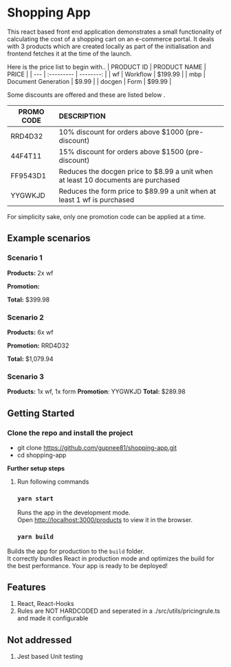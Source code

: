 # Shopping App 
This react based front end application demonstrates a small functionality of calculating the cost of a shopping cart on an e-commerce portal. 
It deals with 3 products which are created locally as part of the initialisation and frontend fetches it at the time of the launch.   

Here is the price list to begin with..
| PRODUCT ID |   PRODUCT NAME     |     PRICE |
| --- | :--------- | --------: |
| wf | Workflow  |  \$199.99 |
| mbp | Document Generation | \$9.99 |
| docgen |  Form   |  \$99.99 |

Some discounts are offered and these are listed below .

| PROMO CODE	| DESCRIPTION |
| --- | :--------- |
RRD4D32	| 10% discount for orders above $1000 (pre-discount) |
44F4T11	| 15% discount for orders above $1500 (pre-discount) |
FF9543D1 | Reduces the docgen price to $8.99 a unit when at least 10 documents are purchased |
YYGWKJD	| Reduces the form price to $89.99 a unit when at least 1 wf is purchased |

For simplicity sake, only one promotion code can be applied at a time.

## Example scenarios
### **Scenario 1**

**Products:**	2x wf

**Promotion:** 

**Total:**	$399.98
 	 
### **Scenario 2**
**Products:**	6x wf

**Promotion:**	RRD4D32

**Total:**	$1,079.94
 	 
### **Scenario 3**

**Products:**	1x wf, 1x form
**Promotion**:	YYGWKJD
**Total:**	$289.98

## Getting Started
### Clone the repo and install the project

- git clone https://github.com/gupnee81/shopping-app.git
- cd shopping-app

**Further setup steps**

1. Run following commands
   ### `yarn start`
   Runs the app in the development mode.<br />
   Open [http://localhost:3000/products](http://localhost:3000/products) to view it in the browser.

   ### `yarn build`

  Builds the app for production to the `build` folder.<br />
  It correctly bundles React in production mode and optimizes the build for the best performance.
  Your app is ready to be deployed!

## Features
1. React, React-Hooks
2. Rules are NOT HARDCODED and seperated in a ./src/utils/pricingrule.ts and made it configurable


## Not addressed
1. Jest based Unit testing